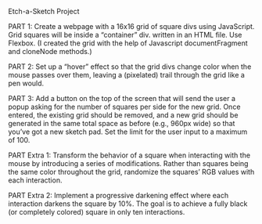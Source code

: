 Etch-a-Sketch Project 

PART 1:
Create a webpage with a 16x16 grid of square divs using JavaScript. Grid squares will be inside a “container” div.  written in an HTML file. Use Flexbox.
(I created the grid with the help of Javascript documentFragment and cloneNode methods.)

PART 2:
Set up a “hover” effect so that the grid divs change color when the mouse passes over them, leaving a (pixelated) trail through the grid like a pen would.

PART 3:
Add a button on the top of the screen that will send the user a popup asking for the number of squares per side for the new grid. Once entered, the existing grid should be removed, and a new grid should be generated in the same total space as before (e.g., 960px wide) so that you’ve got a new sketch pad. Set the limit for the user input to a maximum of 100. 


PART Extra 1:
Transform the behavior of a square when interacting with the mouse by introducing a series of modifications. Rather than squares being the same color throughout the grid, randomize the squares’ RGB values with each interaction.

PART Extra 2:
Implement a progressive darkening effect where each interaction darkens the square by 10%. The goal is to achieve a fully black (or completely colored) square in only ten interactions.
